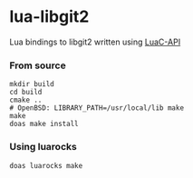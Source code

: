 # lua-libgit2
Lua bindings to libgit2 written using [LuaC-API](https://www.lua.org/pil/24.html)

### From source
```
mkdir build
cd build
cmake ..
# OpenBSD: LIBRARY_PATH=/usr/local/lib make
make 
doas make install
```

### Using luarocks
```
doas luarocks make
```

